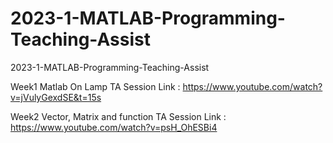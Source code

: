 # 2023-1-MATLAB-Programming-Teaching-Assist
2023-1-MATLAB-Programming-Teaching-Assist

Week1
Matlab On Lamp
TA Session Link : https://www.youtube.com/watch?v=jVulyGexdSE&t=15s

Week2
Vector, Matrix and function
TA Session Link : https://www.youtube.com/watch?v=psH_OhESBi4
